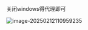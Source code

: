 关闭windows得代理即可



![image-20250212110959235](https://gitee.com/yaolliuyang/blogImages/raw/master/blogImages/image-20250212110959235.png)